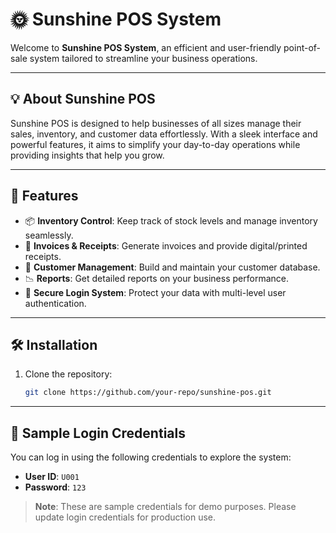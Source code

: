 # 🌞 Sunshine POS System

Welcome to **Sunshine POS System**, an efficient and user-friendly point-of-sale system tailored to streamline your business operations.

---

## 💡 **About Sunshine POS**

Sunshine POS is designed to help businesses of all sizes manage their sales, inventory, and customer data effortlessly. With a sleek interface and powerful features, it aims to simplify your day-to-day operations while providing insights that help you grow.

---

## 🚀 **Features**
- 📦 **Inventory Control**: Keep track of stock levels and manage inventory seamlessly.
- 🧾 **Invoices & Receipts**: Generate invoices and provide digital/printed receipts.
- 👥 **Customer Management**: Build and maintain your customer database.
- 📉 **Reports**: Get detailed reports on your business performance.
- 🔐 **Secure Login System**: Protect your data with multi-level user authentication.

---

## 🛠️ **Installation**

1. Clone the repository:
   ```bash
   git clone https://github.com/your-repo/sunshine-pos.git

---

## 🔐 Sample Login Credentials

You can log in using the following credentials to explore the system:

- **User ID**: `U001`
- **Password**: `123`

> **Note**: These are sample credentials for demo purposes. Please update login credentials for production use.
